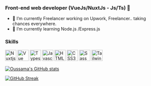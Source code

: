 ### Front-end web developer  (VueJs/NuxtJs - Js/Ts) 👋

- 🔭 I’m currently Freelancer working on Upwork, Freelancer.. taking chances everywhere.
- 🌱 I’m currently learning Node.js /Express.js

### Skills

<p align="left">
<img src="https://raw.githubusercontent.com/danielcranney/readme-generator/main/public/icons/skills/nuxtjs-colored.svg" width="36" height="36" alt="Nuxtjs" />
<img src="https://raw.githubusercontent.com/danielcranney/readme-generator/main/public/icons/skills/vuejs-colored.svg" width="36" height="36" alt="Vue" />
<img src="https://raw.githubusercontent.com/danielcranney/readme-generator/main/public/icons/skills/typescript-colored.svg" width="36" height="36" alt="Typescript" />
<img src="https://raw.githubusercontent.com/danielcranney/readme-generator/main/public/icons/skills/javascript-colored.svg" width="36" height="36" alt="Javascript" />

<img src="https://raw.githubusercontent.com/danielcranney/readme-generator/main/public/icons/skills/html5-colored.svg" width="36" height="36" alt="HTML5" />

<img src="https://raw.githubusercontent.com/danielcranney/readme-generator/main/public/icons/skills/css3-colored.svg" width="36" height="36" alt="CSS3" />

<img src="https://raw.githubusercontent.com/danielcranney/readme-generator/main/public/icons/skills/sass-colored.svg" width="36" height="36" alt="Sass" />

<img src="https://raw.githubusercontent.com/danielcranney/readme-generator/main/public/icons/skills/tailwindcss-colored.svg" width="36" height="36" alt="TailwindCSS" />

</p>

[![Oussama's GitHub stats](https://github-readme-stats.vercel.app/api?username=oussamalkd&show_icons=true&title_color=FFC312&text_color=feca57&icon_color=e84118&bg_color=0d1117&include_all_commits=true&count_private=true)](https://github.com/oussamalkd)


[![GitHub Streak](https://github-readme-streak-stats.herokuapp.com/?user=oussamalkd)](https://git.io/streak-stats)

<!--
**oussamalkd/oussamalkd** is a ✨ _special_ ✨ repository because its `README.md` (this file) appears on your GitHub profile.

Here are some ideas to get you started:


- 👯 I’m looking to collaborate on ...
- 🤔 I’m looking for help with ...
- 💬 Ask me about ...
- 📫 How to reach me: ...
- 😄 Pronouns: ...
- ⚡ Fun fact: ...
-->
